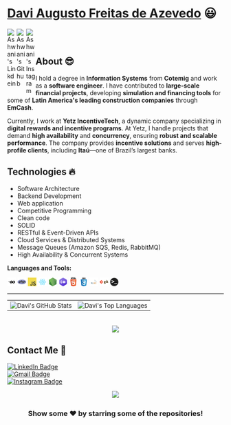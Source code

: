  # <a href="https://www.linkedin.com/in/davi-augusto-25b0991a3/">Davi Augusto Freitas de Azevedo</a> :smiley:
 
<a href="https://www.linkedin.com/in/davi-augusto-25b0991a3">
  <img align="left" alt="Ashwani's Linkdein" width="22px" src="https://cdn.jsdelivr.net/npm/simple-icons@v3/icons/linkedin.svg" />
</a>
<a href="https://github.com/gtkmk">
  <img align="left" alt="Ashwani's Github" width="22px" src="https://cdn.jsdelivr.net/npm/simple-icons@v3/icons/github.svg" />
</a>
<a href="https://www.instagram.com/davi.august">
  <img align="left" alt="Ashwani's Instagram" width="22px" src="https://cdn.jsdelivr.net/npm/simple-icons@v3/icons/instagram.svg" />
</a>

<br/>
<br/>

## About :sunglasses:
I hold a degree in **Information Systems** from **Cotemig** and work as a **software engineer**. I have contributed to **large-scale financial projects**, developing **simulation and financing tools** for some of **Latin America's leading construction companies** through **EmCash**.  

Currently, I work at **Yetz IncentiveTech**, a dynamic company specializing in **digital rewards and incentive programs**. At Yetz, I handle projects that demand **high availability** and **concurrency**, ensuring **robust and scalable performance**. The company provides **incentive solutions** and serves **high-profile clients**, including **Itaú**—one of Brazil’s largest banks.


## Technologies :fire:
- Software Architecture
- Backend Development
- Web application
- Competitive Programming
- Clean code
- SOLID
- RESTful & Event-Driven APIs
- Cloud Services & Distributed Systems
- Message Queues (Amazon SQS, Redis, RabbitMQ)
- High Availability & Concurrent Systems

**Languages and Tools:**  

<code><img height="20" src="https://raw.githubusercontent.com/github/explore/80688e429a7d4ef2fca1e82350fe8e3517d3494d/topics/go/go.png"></code>
<code><img height="20" src="https://raw.githubusercontent.com/github/explore/80688e429a7d4ef2fca1e82350fe8e3517d3494d/topics/php/php.png"></code>
<code><img height="20" src="https://raw.githubusercontent.com/github/explore/80688e429a7d4ef2fca1e82350fe8e3517d3494d/topics/javascript/javascript.png"></code>
<code><img height="20" src="https://raw.githubusercontent.com/github/explore/80688e429a7d4ef2fca1e82350fe8e3517d3494d/topics/react/react.png"></code>
<code><img height="20" src="https://raw.githubusercontent.com/github/explore/80688e429a7d4ef2fca1e82350fe8e3517d3494d/topics/nodejs/nodejs.png"></code>
<code><img height="20" src="https://raw.githubusercontent.com/github/explore/80688e429a7d4ef2fca1e82350fe8e3517d3494d/topics/csharp/csharp.png"></code>
<code><img height="20" src="https://raw.githubusercontent.com/github/explore/80688e429a7d4ef2fca1e82350fe8e3517d3494d/topics/html/html.png"></code>
<code><img height="20" src="https://raw.githubusercontent.com/github/explore/80688e429a7d4ef2fca1e82350fe8e3517d3494d/topics/css/css.png"></code>
<code><img height="20" src="https://raw.githubusercontent.com/github/explore/80688e429a7d4ef2fca1e82350fe8e3517d3494d/topics/mysql/mysql.png"></code>
<code><img height="20" src="https://raw.githubusercontent.com/github/explore/80688e429a7d4ef2fca1e82350fe8e3517d3494d/topics/git/git.png"></code>
<code><img height="20" src="https://raw.githubusercontent.com/github/explore/80688e429a7d4ef2fca1e82350fe8e3517d3494d/topics/terminal/terminal.png"></code>
<br>

<hr></hr>

<div align="center">
  <table>
    <tr>
      <td>
        <img align="center" src="https://github-readme-stats.vercel.app/api?username=gtkmk&&show_icons=true&theme=radical&line_height=27&v=5" alt="Davi's GitHub Stats"/>
      </td>
      <td>
        <img align="center" src="https://github-readme-stats.vercel.app/api/top-langs/?username=gtkmk&layout=compact&theme=radical" alt="Davi's Top Languages"/>
      </td>
    </tr>
  </table>

  <br/>

  <a href="https://github.com/gtkmk/finder_api">
    <img align="center" src="https://github-readme-stats.vercel.app/api/pin/?username=gtkmk&repo=finder_api&theme=radical" />
  </a>
</div>

##  Contact Me :speech_balloon:
[![LinkedIn Badge](https://img.shields.io/badge/-Davi%20Augusto-blue?style=flat-square&logo=linkedin&logoColor=white)](https://www.linkedin.com/in/davi-augusto-25b0991a3/)  
[![Gmail Badge](https://img.shields.io/badge/-deiveaug@gmail.com-c14438?style=flat-square&logo=Gmail&logoColor=white)](mailto:deiveaug@gmail.com)  
[![Instagram Badge](https://img.shields.io/badge/-@davi.august-e4405f?style=flat-square&labelColor=f94877&logo=instagram&logoColor=white)](https://www.instagram.com/davi.august/)  

<p align="center"> 
  <a href="https://u8views.com/github/gtkmk"><img src="https://u8views.com/api/v1/github/profiles/61632426/views/day-week-month-total-count.svg"></a>
</p>

<div align="center">

### Show some ❤️ by starring some of the repositories!

</div>
